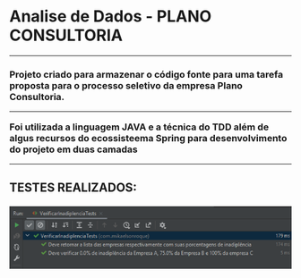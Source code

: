 <h1>Analise de Dados - PLANO CONSULTORIA</h1>

______

<h3>Projeto criado para armazenar o código fonte para uma tarefa proposta para o processo seletivo da empresa Plano Consultoria.

______

Foi utilizada a linguagem JAVA e a técnica do TDD além de algus recursos do ecossisteema Spring para desenvolvimento do projeto em duas camadas

______

<h2> TESTES REALIZADOS:

![testes](src/main/resources/img/img.png)